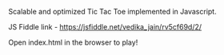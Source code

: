 Scalable and optimized Tic Tac Toe implemented in Javascript.

JS Fiddle link - https://jsfiddle.net/vedika_jain/rv5cf69d/2/

Open index.html in the browser to play!
